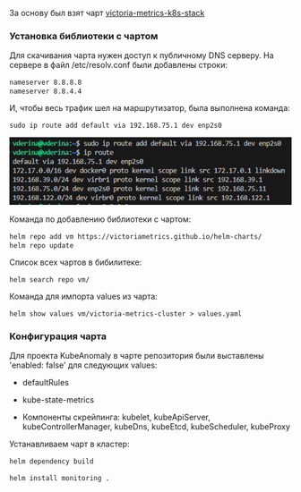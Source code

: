 За основу был взят чарт [victoria-metrics-k8s-stack](https://github.com/VictoriaMetrics/helm-charts/tree/master/charts/victoria-metrics-k8s-stack)

### Установка библиотеки с чартом

Для скачивания чарта нужен доступ к публичному DNS серверу. На сервере в файл /etc/resolv.conf были добавлены строки:

```
nameserver 8.8.8.8
nameserver 8.8.4.4
```

И, чтобы весь трафик шел на маршрутизатор, была выполнена команда:

```
sudo ip route add default via 192.168.75.1 dev enp2s0
```
![alt text](image-2.png)

Команда по добавлению библиотеки с чартом:

```
helm repo add vm https://victoriametrics.github.io/helm-charts/
helm repo update
```

Список всех чартов в бибилитеке:

```
helm search repo vm/
```

Команда для импорта values из чарта:

```
helm show values vm/victoria-metrics-cluster > values.yaml
```

### Конфигурация чарта

Для проекта KubeAnomaly в чарте репозитория были выставлены 'enabled: false' для следующих values:

- defaultRules

- kube-state-metrics

- Компоненты скрейпинга: kubelet, kubeApiServer, kubeControllerManager, kubeDns, kubeEtcd, kubeScheduler, kubeProxy

Устанавливаем чарт в кластер:

```
helm dependency build
```

```
helm install monitoring .
```


